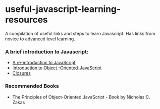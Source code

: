 # useful-javascript-learning-resources
A compilation of useful links and steps to learn Javascript. Has links from novice to advanced level learning.

### A brief introduction to Javascript:
 * [A re-introduction to JavaScript](https://developer.mozilla.org/en-US/docs/Web/JavaScript/A_re-introduction_to_JavaScript)
 * [Introduction to Object -Oriented-JavaScript](https://developer.mozilla.org/en-US/docs/Web/JavaScript/Introduction_to_Object-Oriented_JavaScript)
 * [Closures](http://stackoverflow.com/questions/111102/how-do-javascript-closures-work)

### Recommended Books
 * The Principles of Object-Oriented JavaScript - Book by Nicholas C. Zakas
